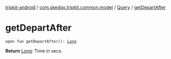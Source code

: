 [tripkit-android](../../index.md) / [com.skedgo.tripkit.common.model](../index.md) / [Query](index.md) / [getDepartAfter](./get-depart-after.md)

# getDepartAfter

`open fun getDepartAfter(): `[`Long`](https://kotlinlang.org/api/latest/jvm/stdlib/kotlin/-long/index.html)

**Return**
[Long](https://kotlinlang.org/api/latest/jvm/stdlib/kotlin/-long/index.html): Time in secs.

